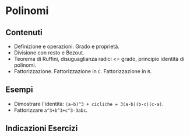# Polinomi

## Contenuti

- Definizione e operazioni. Grado e proprietà.
- Divisione con resto e Bezout.
- Teorema di Ruffini, disuguaglianza radici <= grado, principio identità di polinomi.
- Fattorizzazione. Fattorizzazione in `C`. Fattorizzazione in `R`.

## Esempi

- Dimostrare l'identità: `(a-b)^3 + cicliche = 3(a-b)(b-c)(c-a)`.
- Fattorizzare `a^3+b^3+c^3-3abc`.

## Indicazioni Esercizi

